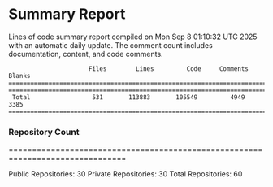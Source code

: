 # Summary Report
Lines of code summary report compiled on Mon Sep  8 01:10:32 UTC 2025 with an automatic daily update. The comment count includes documentation, content, and code comments.
```
                      Files        Lines         Code     Comments       Blanks
===============================================================================
===============================================================================
 Total                 531       113883       105549         4949         3385
===============================================================================
```

### Repository Count
===============================================================================

Public Repositories: 30
Private Repositories: 30
Total Repositories: 60


